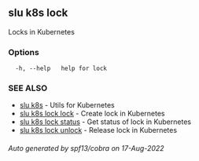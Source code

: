 ## slu k8s lock

Locks in Kubernetes

### Options

```
  -h, --help   help for lock
```

### SEE ALSO

* [slu k8s](slu_k8s.md)	 - Utils for Kubernetes
* [slu k8s lock lock](slu_k8s_lock_lock.md)	 - Create lock in Kubernetes
* [slu k8s lock status](slu_k8s_lock_status.md)	 - Get status of lock in Kubernetes
* [slu k8s lock unlock](slu_k8s_lock_unlock.md)	 - Release lock in Kubernetes

###### Auto generated by spf13/cobra on 17-Aug-2022
